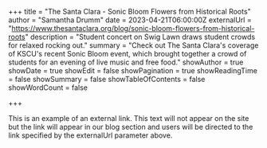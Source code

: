 +++
title = "The Santa Clara - Sonic Bloom Flowers from Historical Roots"
author = "Samantha Drumm"
date = 2023-04-21T06:00:00Z
externalUrl = "https://www.thesantaclara.org/blog/sonic-bloom-flowers-from-historical-roots"
description = "Student concert on Swig Lawn draws student crowds for relaxed rocking out."
summary = "Check out The Santa Clara's coverage of KSCU's recent Sonic Bloom event, which brought together a crowd of students for an evening of live music and free food."
showAuthor = true
showDate = true
showEdit = false
showPagination = true
showReadingTime = false
showSummary = false
showTableOfContents = false
showWordCount = false

+++

This is an example of an external link. This text will not appear on the site but the link will appear in our blog section and users will be directed to the link specified by the externalUrl parameter above.